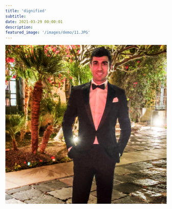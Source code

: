 ```yaml
---
title: 'dignified'
subtitle:
date: 2021-03-29 00:00:01
description:
featured_image: '/images/demo/11.JPG'
---
```


![](../images/demo/11.JPG)